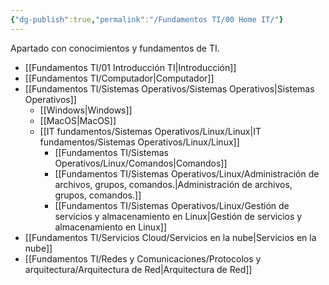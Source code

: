 ```yaml
---
{"dg-publish":true,"permalink":"/Fundamentos TI/00 Home IT/"}
---
```


Apartado con conocimientos y fundamentos de TI.
- [[Fundamentos TI/01 Introducción TI\|Introducción]]
- [[Fundamentos TI/Computador\|Computador]]
- [[Fundamentos TI/Sistemas Operativos/Sistemas Operativos\|Sistemas Operativos]]
	- [[Windows\|Windows]]
	- [[MacOS\|MacOS]]
	- [[IT fundamentos/Sistemas Operativos/Linux/Linux\|IT fundamentos/Sistemas Operativos/Linux/Linux]]
		- [[Fundamentos TI/Sistemas Operativos/Linux/Comandos\|Comandos]]
		- [[Fundamentos TI/Sistemas Operativos/Linux/Administración de archivos, grupos, comandos.\|Administración de archivos, grupos, comandos.]]
		- [[Fundamentos TI/Sistemas Operativos/Linux/Gestión de servicios y almacenamiento en Linux\|Gestión de servicios y almacenamiento en Linux]]
- [[Fundamentos TI/Servicios Cloud/Servicios en la nube\|Servicios en la nube]]
- [[Fundamentos TI/Redes y Comunicaciones/Protocolos y arquitectura/Arquitectura de Red\|Arquitectura de Red]]